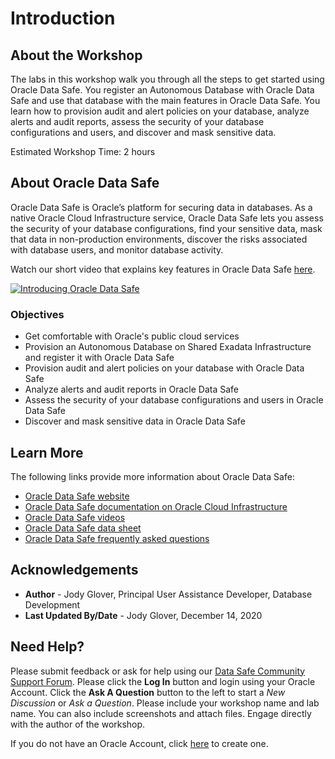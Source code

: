 ﻿# Introduction

## About the Workshop

The labs in this workshop walk you through all the steps to get started using Oracle Data Safe. You register an Autonomous Database with Oracle Data Safe and use that database with the main features in Oracle Data Safe. You learn how to provision audit and alert policies on your database, analyze alerts and audit reports, assess the security of your database configurations and users, and discover and mask sensitive data.

Estimated Workshop Time: 2 hours

## About Oracle Data Safe

Oracle Data Safe is Oracle’s platform for securing data in databases. As a native Oracle Cloud Infrastructure service, Oracle Data Safe lets you assess the security of your database configurations, find your sensitive data, mask that data in non-production environments, discover the risks associated with database users, and monitor database activity.

Watch our short video that explains key features in Oracle Data Safe [here](https://youtube.com/watch?v=wU-M5BlU0po).

[![Introducing Oracle Data Safe](https://img.youtube.com/vi/wU-M5BlU0po/0.jpg)](http://www.youtube.com/watch?v=wU-M5BlU0po)

### Objectives

- Get comfortable with Oracle's public cloud services
- Provision an Autonomous Database on Shared Exadata Infrastructure and register it with Oracle Data Safe
- Provision audit and alert policies on your database with Oracle Data Safe
- Analyze alerts and audit reports in Oracle Data Safe
- Assess the security of your database configurations and users in Oracle Data Safe
- Discover and mask sensitive data in Oracle Data Safe


## Learn More

The following links provide more information about Oracle Data Safe:

- [Oracle Data Safe website](https://www.oracle.com/database/technologies/security/data-safe.html)
- [Oracle Data Safe documentation on Oracle Cloud Infrastructure](https://docs.cloud.oracle.com/en-us/iaas/data-safe/index.html)
- [Oracle Data Safe videos](https://docs.oracle.com/en/cloud/paas/data-safe/videos.html)
- [Oracle Data Safe data sheet](https://www.oracle.com/a/tech/docs/dbsec/data-safe/ds-security-data-safe.pdf)
- [Oracle Data Safe frequently asked questions](https://www.oracle.com/a/tech/docs/dbsec/data-safe/faq-security-data-safe.pdf)

## Acknowledgements

* **Author** - Jody Glover, Principal User Assistance Developer, Database Development
* **Last Updated By/Date** - Jody Glover, December 14, 2020

## Need Help?
Please submit feedback or ask for help using our [Data Safe Community Support Forum]( https://community.oracle.com/tech/developers/categories/data-safe). Please click the **Log In** button and login using your Oracle Account. Click the **Ask A Question** button to the left to start a *New Discussion* or *Ask a Question*.  Please include your workshop name and lab name.  You can also include screenshots and attach files.  Engage directly with the author of the workshop.

If you do not have an Oracle Account, click [here](https://profile.oracle.com/myprofile/account/create-account.jspx) to create one.
